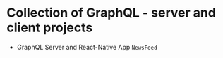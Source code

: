 # Collection of GraphQL - server and client projects
- GraphQL Server and React-Native App `NewsFeed`